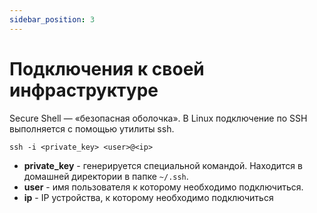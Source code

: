 ```yaml
---
sidebar_position: 3
---
```


# Подключения к своей инфраструктуре

Secure Shell — «безопасная оболочка». В Linux подключение по SSH выполняется с помощью утилиты ssh.
```
ssh -i <private_key> <user>@<ip>
```
* **private_key** - генерируется специальной командой. Находится в домашней директории в папке `~/.ssh`. 
* **user** - имя пользователя к которому необходимо подключиться. 
* **ip** - IP устройства, к которому необходимо подключиться